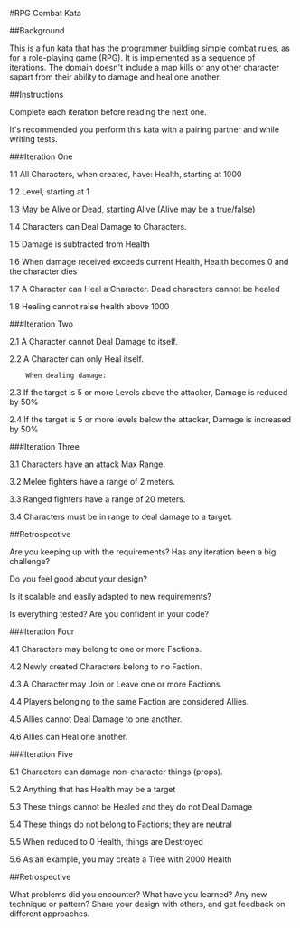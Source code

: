 #RPG Combat Kata

##Background

This is a fun kata that has the programmer building simple combat rules, as for a role-playing game (RPG). It is implemented as a sequence of iterations. The domain doesn't include a map kills or any other character sapart from their ability to damage and heal one another.

##Instructions

Complete each iteration before reading the next one.

It's recommended you perform this kata with a pairing partner and while writing tests.


###Iteration One

1.1     All Characters, when created, have:
        Health, starting at 1000

1.2      Level, starting at 1

1.3     May be Alive or Dead, starting Alive (Alive may be a true/false)

1.4     Characters can Deal Damage to Characters.

1.5     Damage is subtracted from Health

1.6     When damage received exceeds current 
        Health, Health becomes 0 and the character dies

1.7     A Character can Heal a Character.
        Dead characters cannot be healed

1.8     Healing cannot raise health above 1000


###Iteration Two

2.1     A Character cannot Deal Damage to itself.

2.2     A Character can only Heal itself.
        
        When dealing damage:

2.3     If the target is 5 or more Levels above the       attacker, Damage is reduced by 50%

2.4     If the target is 5 or more levels below    the attacker, Damage is increased by 50%


###Iteration Three

3.1 Characters have an attack Max Range.

3.2 Melee fighters have a range of 2 meters.

3.3 Ranged fighters have a range of 20 meters.

3.4 Characters must be in range to deal damage to a target.

##Retrospective

Are you keeping up with the requirements? Has any iteration been a big challenge?

Do you feel good about your design? 

Is it scalable and easily adapted to new requirements?

Is everything tested? Are you confident in your code?

###Iteration Four

4.1 Characters may belong to one or more Factions.

4.2 Newly created Characters belong to no Faction.

4.3 A Character may Join or Leave one or more Factions.

4.4 Players belonging to the same Faction are considered Allies.

4.5 Allies cannot Deal Damage to one another.

4.6 Allies can Heal one another.


###Iteration Five

5.1 Characters can damage non-character things (props).

5.2 Anything that has Health may be a target

5.3 These things cannot be Healed and they do not Deal Damage

5.4 These things do not belong to Factions; they are neutral

5.5 When reduced to 0 Health, things are Destroyed

5.6 As an example, you may create a Tree with 2000 Health


##Retrospective

What problems did you encounter?
What have you learned? Any new technique or pattern?
Share your design with others, and get feedback on different approaches.
